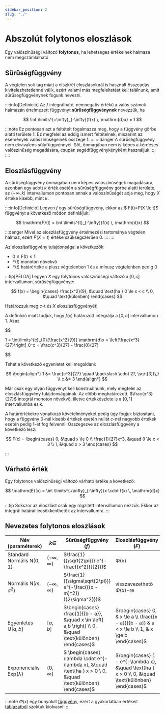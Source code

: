 ```yaml
---
sidebar_position: 2
slug: "./"
---
```


# Abszolút folytonos eloszlások

Egy valószínűségi változó **folytonos**, ha lehetséges értékeinek halmaza nem megszámlálható.

## Sűrűségfüggvény
A végtelen sok tag miatt a diszkrét eloszlásoknál is használt összeadás kivitelezhetetlenné válik, ezért valami más
megfeleltetést kell találnunk, amit sűrűségfüggvénynek fogunk nevezni.

::::info[Definíció]
Az $f$ integrálható, nemnegatív értékű a valós számok halmazán értelmezett függvényt **sűrűségfüggvénynek** nevezzük, ha

$$
\int \limits^{+\infty}_{-\infty}{f(x) \, \mathrm{d}x} = 1
$$

:::note
Ez pontosan azt a feltételt fogalmazza meg, hogy a függvény görbe alatti területe 1. Ez megfelel az eddig ismert
feltételnek, miszerint az események valószínűségeinek összege 1.
:::
:::danger
A sűrűségfüggvény nem ekvivalens súlyfüggvénnyel. Sőt, önmagában nem is képes a kérdéses valószínűség megadására, csupán
segédfüggvénykényként használjuk.
:::
::::

## Eloszlásfüggvény
A sűrűségfüggvény önmagában nem képes valószínűségek magadására, azonban egy adott $k$ érték esetén a sűrűségfüggvény
görbe alatti területe, az $(-\infty, k)$ intervallumon pontosan annak a valószínűségét adja meg, hogy $X$ értéke kisebb,
mint $k$.

::::info[Definíció]
Legyen $f$ egy sűrűségfüggvény, ekkor az $ F(t)=P(X \le t)$ függvényt a következő módon definiáljuk:

$$
\mathrm{F}(t) = \int \limits^{t}_{-\infty}{f(x) \, \mathrm{d}x}
$$

:::danger
Mivel az eloszlásfüggvény értelmezési tartománya végtelen halmaz, ezért $P(X = t)$ értéke szükségszerűen $0$.
:::
::::

Az eloszlásfüggvény tulajdonságai a következők:
- $0 \le \mathrm{F}(t) \le 1$
- $\mathrm{F}(t)$ monoton növekvő 
- $\mathrm{F}(t)$ határértéke a plusz végtelenben $1$ és a mínusz végtelenben pedig $0$

:::tip[PÉLDA]
Legyen $X$ egy folytonos valószínűségi változó a $[0, c]$ intervallumon, sűrűségfüggvénye:

$$
f(x) =
\begin{cases}
\frac{x^2}{9}, &\quad \text{ha } 0 \le x < c  \\
0, &\quad \text{különben}
\end{cases}
$$

Határozzuk meg $c$-t és $X$ eloszlásfüggvényét!

A definíció miatt tudjuk, hogy $f(x)$ határozott integrálja a $[0, c]$ intervallumon 1. Azaz

$$

1 = \int\limits^{c}_{0}{\frac{x^2}{9}} \mathrm{d}x = \left[\frac{x^3}{27}\right]_0^c = \frac{c^3}{27} - \frac{0}{27}

$$

Tehát a következő egyenletet kell megoldani:

$$
\begin{align*}
1 &= \frac{c^3}{27} \quad \backslash \cdot 27, \sqrt[3]{\,} \\
c &= 3
\end{align*}
$$

Már csak egy olyan függvényt kell konstruálnunk, mely megfelel az eloszlásfüggvény tulajdonságainak. Az előbb
meghatározott, $\frac{x^3}{27}$ integrál monoton növekvő, illetve értékkészlete is a $[0, 1]$ intervallumba esik.

A határértékekre vonatkozó követelményeket pedig úgy fogjuk biztosítani, hogy a függvény $0$-nál kisebb értékek esetén 
nullát $c$-nél nagyobb értékek esetén pedig $1$-et fog felvenni. Összegezve az eloszlásfüggvény a következő
lesz:

$$
F(x) = \begin{cases}
0, &\quad x \le 0 \\
\frac{1}{27}x^3, &\quad 0 \le x < 3  \\
1, &\quad x > 3
\end{cases}
$$

:::

## Várható érték
Egy folytonos valószínűségi változó várható értéke a következő:

$$
\mathrm{E}(x) = \int \limits^{+\infty}_{-\infty}{x \cdot f(x) \, \mathrm{d}x}
$$

:::tip
Sokszor az eloszlást csak egy rögzített intervallumon nézzük. Ekkor az integrál határai lecsökkenthetők az 
intervallumra.
:::

## Nevezetes folytonos eloszlások

| Név (paraméterek)                     | $k \in$             | Sűrűségfüggvény ($f$)                                                                                           | Eloszlásfüggvény ($F$)                                                                               | $\mathrm{E}(X)$     | $\mathrm{D}^2(X)$        |
|---------------------------------------|---------------------|-----------------------------------------------------------------------------------------------------------------|------------------------------------------------------------------------------------------------------|---------------------|--------------------------|
| Standard Normális $\mathrm{N}(0, 1)$  | $(-\infty, \infty)$ | $\frac{1}{{\sqrt{2\pi}}} e^{-\frac{{x^2}}{{2}}}$                                                                | $\Phi(x)$                                                                                            | 0                   | 1                        |
| Normális $\mathrm{N}(m, \sigma^2)$    | $(-\infty, \infty)$ | $\frac{1}{{\sigma\sqrt{2\pi}}} e^{-\frac{{(x - m)^2}}{{2\sigma^2}}}$                                            | visszavezethető $\Phi(x)$-re                                                                         | $m$                 | $\sigma^2$               |
| Egyenletes $\mathrm{U}[a, b]$         | $[a, b]$            | $\begin{cases} \frac{1}{{b - a}}, &\quad x \in \left[ a,b \right] \\ 0, &\quad \text{különben} \end{cases}$     | $\begin{cases} 0, & x \le a \\ \frac{{x - a}}{{b - a}} & a < x \le b  \\ 1, & x \ge b \end{cases}$   | $\frac{{a + b}}{2}$ | $\frac{{(b - a)^2}}{12}$ |
| Exponenciális $\mathrm{Exp}(\lambda)$ | $(0, \infty)$       | $ \begin{cases} \lambda \cdot e^{-\lambda x}, &\quad \text{ha } x > 0 \\ 0, &\quad \text{különben} \end{cases}$ | $\begin{cases} 1 - e^{-\lambda x}, &\quad \text{ha } x > 0 \\ 0, &\quad \text{különben} \end{cases}$ | $\frac{1}{\lambda}$ | $\frac{1}{\lambda^2}$    |



:::note
$\Phi(x)$ egy bonyolult [függvény](https://en.wikipedia.org/wiki/Normal_distribution#Cumulative_distribution_functions),
ezért a gyakorlatban értékeit [táblázatból](https://prokajvilmos.web.elte.hu/tablazat.pdf) szoktuk kiolvasni.
:::
